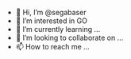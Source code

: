 - 👋 Hi, I’m @segabaser
- 👀 I’m interested in GO
- 🌱 I’m currently learning ...
- 💞️ I’m looking to collaborate on ...
- 📫 How to reach me ...

<!---
segabaser/segabaser is a ✨ special ✨ repository because its `README.md` (this file) appears on your GitHub profile.
You can click the Preview link to take a look at your changes.
--->
